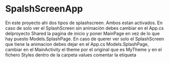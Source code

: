 # SpalshScreenApp
En este proyecto ahi dos tipos de splashscreen. Ambos estan activados.
En caso de solo ver el SplashScreen sin animación debes cambiar en el App.cs delproyecto Shared la pagina de inicio y poner MainPage en vez de lo que hay puesto Models.SplashPage.
En caso de querer ver solo el SplashScreen que tiene la animacion debes dejar en el App.cs Models.SplashPage, cambiar en el MainActivity el theme por el original que es MyTheme y en el fichero Styles dentro de la carpeta values comentar la etiqueta <style> con el name="MyThem.Splash"
  
